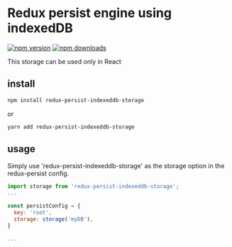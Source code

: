 # Redux persist engine using indexedDB

[![npm version](https://img.shields.io/npm/v/redux-persist-indexeddb-storage.svg?style=flat-square)](https://www.npmjs.com/package/redux-persist-indexeddb-storage)
[![npm downloads](https://img.shields.io/npm/dt/redux-persist-indexeddb-storage.svg?style=flat-square)](https://www.npmjs.com/package/redux-persist-indexeddb-storage)

This storage can be used only in React

## install

```bash
npm install redux-persist-indexeddb-storage
```

or

```bash
yarn add redux-persist-indexeddb-storage
```

## usage

Simply use 'redux-persist-indexeddb-storage' as the storage option in the redux-persist config.

```javascript
import storage from 'redux-persist-indexeddb-storage';
...

const persistConfig = {
  key: 'root',
  storage: storage('myDB'),
}

...
```
